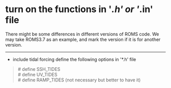 # turn on the functions in '*.h' or '*.in' file  
There might be some differences in different versions of ROMS code. We may take ROMS3.7 as an example, and mark the version if it is for another version. 

----------------------------------------------
* include tidal forcing
define the following options in '*.h' file
> \# define SSH_TIDES  
> \# define UV_TIDES  
> \# define RAMP_TIDES (not necessary but better to have it)  
